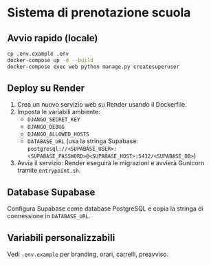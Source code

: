 
# Sistema di prenotazione scuola

## Avvio rapido (locale)

```bash
cp .env.example .env
docker-compose up -d --build
docker-compose exec web python manage.py createsuperuser
```

## Deploy su Render

1. Crea un nuovo servizio web su Render usando il Dockerfile.
2. Imposta le variabili ambiente:
	- `DJANGO_SECRET_KEY`
	- `DJANGO_DEBUG`
	- `DJANGO_ALLOWED_HOSTS`
	- `DATABASE_URL` (usa la stringa Supabase: `postgresql://<SUPABASE_USER>:<SUPABASE_PASSWORD>@<SUPABASE_HOST>:5432/<SUPABASE_DB>`)
3. Avvia il servizio: Render eseguirà le migrazioni e avvierà Gunicorn tramite `entrypoint.sh`.

## Database Supabase

Configura Supabase come database PostgreSQL e copia la stringa di connessione in `DATABASE_URL`.

## Variabili personalizzabili

Vedi `.env.example` per branding, orari, carrelli, preavviso.
